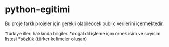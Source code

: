 # python-egitimi

 Bu proje farklı projeler için gerekli olabileccek oublic verilerini içermektedir.

 *türkiye illeri hakkında bilgiler.
 *doğal dil işleme için örnek isim ve soyisim listesi
 *sözlük  (türkcr kelimeler oluşan)
